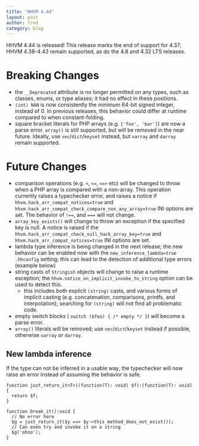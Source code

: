 ```yaml
---
title: "HHVM 4.44"
layout: post
author: fred
category: blog
---
```


HHVM 4.44 is released! This release marks the end of support for 4.37;
HHVM 4.38&ndash;4.43 remain supported, as do the 4.8 and 4.32 LTS releases.

# Breaking Changes

- the `__Deprecated` attribute is no longer permitted on any types, such as
  classes, enums, or type aliases; it had no effect in these positions.
- `(int) NAN` is now consistently the minimum 64-bit signed integer, instead of
  0. In previous releases, this behavior could differ at runtime compared to
  when constant-folding.
- square bracket literals for PHP arrays (e.g. `['foo', 'bar']`) are now a
  parse error. `array()` is still supported, but will be removed in the
  near future. Ideally, use `vec`/`dict`/`keyset` instead, but `varray` and
  `darray` remain supported.

# Future Changes

- comparison operations (e.g. `<`, `<=`, `<=>` etc) will be changed
  to throw when a PHP array is compared with a non-array. This operation
  currently raises a typechecker error, and raises a notice if
  `hhvm.hack_arr_compat_notices=true` and
  `hhvm.hack_arr_compat_check_compare_non_any_array=true` INI options are set.
  The behavior of `!==`, and `===` will not change.
- `array_key_exists()` will change to throw an exception if the specified key is
  null. A notice is raised if the
  `hhvm.hack_arr_compat_check_null_hack_array_key=true` and
  `hhvm.hack_arr_compat_notices=true` INI options are set.
- lambda type inference is being changed in the next release; the new behavior
  can be enabled now with the `new_inference_lambda=true` `.hhconfig` setting;
  this can lead to the detection of additional type errors (example below)
- string casts of `Stringish` objects will change to raise a runtime exception;
  the `hhvm.notice_on_implicit_invoke_to_string` option can be used to detect
  this.
  - this includes both explicit `(string)` casts, and various forms of implicit
    casting (e.g. concatenation, comparisons, printfs, and interpolation);
    searching for `(string)` will not find all problematic code.
- empty switch blocks ( `switch ($foo) { /* empty */ }`) will become a parse
  error.
- `array()` literals will be removed; use `vec`/`dict`/`keyset` instead if
  possible, otherwise `varray` or `darray`.

## New lambda inference

If the type can not be inferred in a usable way, the typechecker will now raise
an error instead of assuming the behavior is safe.

```
function just_return_it<T>((function(T): void) $f):(function(T): void) {
  return $f;
}

function break_it():void {
  // No error here
  $g = just_return_it($y ==> $y->this_method_does_not_exist());
  // Can even try and invoke it on a string
  $g('ohno');
}
```
